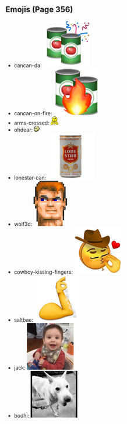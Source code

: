 
## Emojis (Page 356)

* cancan-da: ![cancan-da](output/cancan-da.png)
* cancan-on-fire: ![cancan-on-fire](output/cancan-on-fire.png)
* arms-crossed: ![arms-crossed](output/arms-crossed.gif)
* ohdear: ![ohdear](output/ohdear.png)
* lonestar-can: ![lonestar-can](output/lonestar-can.png)
* wolf3d: ![wolf3d](output/wolf3d.gif)
* cowboy-kissing-fingers: ![cowboy-kissing-fingers](output/cowboy-kissing-fingers.png)
* saltbae: ![saltbae](output/saltbae.png)
* jack: ![jack](output/jack.jpg)
* bodhi: ![bodhi](output/bodhi.jpg)
